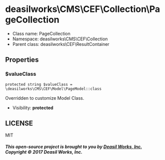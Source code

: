 deasilworks\CMS\CEF\Collection\PageCollection
===============






* Class name: PageCollection
* Namespace: deasilworks\CMS\CEF\Collection
* Parent class: deasilworks\CEF\ResultContainer





Properties
----------


### $valueClass

    protected string $valueClass = \deasilworks\CMS\CEF\Model\PageModel::class

Overridden to customize Model Class.



* Visibility: **protected**




## LICENSE

MIT

##### This open-source project is brought to you by [Deasil Works, Inc.](http://deasil.works/) Copyright &copy; 2017 Deasil Works, Inc.